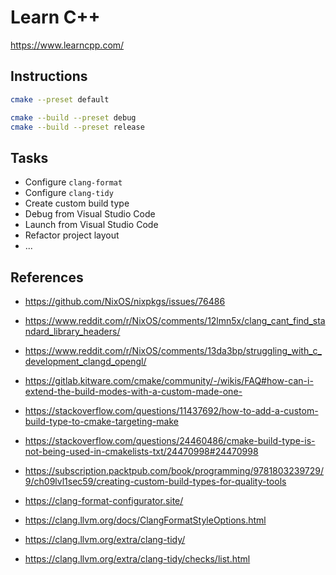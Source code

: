 # Learn C++

https://www.learncpp.com/

## Instructions

```bash
cmake --preset default

cmake --build --preset debug
cmake --build --preset release
```

## Tasks

- Configure `clang-format`
- Configure `clang-tidy`
- Create custom build type
- Debug from Visual Studio Code
- Launch from Visual Studio Code
- Refactor project layout
- ...

## References

- https://github.com/NixOS/nixpkgs/issues/76486
- https://www.reddit.com/r/NixOS/comments/12lmn5x/clang_cant_find_standard_library_headers/
- https://www.reddit.com/r/NixOS/comments/13da3bp/struggling_with_c_development_clangd_opengl/

- https://gitlab.kitware.com/cmake/community/-/wikis/FAQ#how-can-i-extend-the-build-modes-with-a-custom-made-one-
- https://stackoverflow.com/questions/11437692/how-to-add-a-custom-build-type-to-cmake-targeting-make
- https://stackoverflow.com/questions/24460486/cmake-build-type-is-not-being-used-in-cmakelists-txt/24470998#24470998
- https://subscription.packtpub.com/book/programming/9781803239729/9/ch09lvl1sec59/creating-custom-build-types-for-quality-tools

- https://clang-format-configurator.site/
- https://clang.llvm.org/docs/ClangFormatStyleOptions.html
- https://clang.llvm.org/extra/clang-tidy/
- https://clang.llvm.org/extra/clang-tidy/checks/list.html
